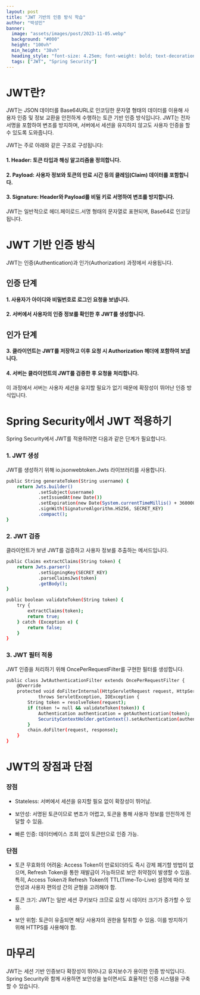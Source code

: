 ```yaml
---
layout: post
title: "JWT 기반의 인증 방식 학습"
author: "박성민"
banner:
  image: "assets/images/post/2023-11-05.webp"
  background: "#000"
  height: "100vh"
  min_height: "38vh"
  heading_style: "font-size: 4.25em; font-weight: bold; text-decoration: underline"
  tags: ["JWT", "Spring Security"]
---
```

# JWT란?

JWT는 JSON 데이터를 Base64URL로 인코딩한 문자열 형태의 데이터를 이용해 사용자 인증 및 정보 교환을 안전하게 수행하는 토큰 기반 인증 방식입니다. JWT는 전자 서명을 포함하여 변조를 방지하며, 서버에서 세션을 유지하지 않고도 사용자 인증을 할 수 있도록 도와줍니다.

JWT는 주로 아래와 같은 구조로 구성됩니다:

#### 1. Header: 토큰 타입과 해싱 알고리즘을 정의합니다.

#### 2. Payload: 사용자 정보와 토큰의 만료 시간 등의 클레임(Claim) 데이터를 포함합니다.

#### 3. Signature: Header와 Payload를 비밀 키로 서명하여 변조를 방지합니다.

JWT는 일반적으로 헤더.페이로드.서명 형태의 문자열로 표현되며, Base64로 인코딩됩니다.


# JWT 기반 인증 방식

JWT는 인증(Authentication)과 인가(Authorization) 과정에서 사용됩니다.

## 인증 단계
#### 1. 사용자가 아이디와 비밀번호로 로그인 요청을 보냅니다.

#### 2. 서버에서 사용자의 인증 정보를 확인한 후 JWT를 생성합니다.

## 인가 단계
#### 3. 클라이언트는 JWT를 저장하고 이후 요청 시 Authorization 헤더에 포함하여 보냅니다.

#### 4. 서버는 클라이언트의 JWT를 검증한 후 요청을 처리합니다.

이 과정에서 서버는 사용자 세션을 유지할 필요가 없기 때문에 확장성이 뛰어난 인증 방식입니다.

# Spring Security에서 JWT 적용하기

Spring Security에서 JWT를 적용하려면 다음과 같은 단계가 필요합니다.

### 1. JWT 생성

JWT를 생성하기 위해 io.jsonwebtoken.Jwts 라이브러리를 사용합니다.
```bash
public String generateToken(String username) {
    return Jwts.builder()
            .setSubject(username)
            .setIssuedAt(new Date())
            .setExpiration(new Date(System.currentTimeMillis() + 3600000)) // 1시간 후 만료
            .signWith(SignatureAlgorithm.HS256, SECRET_KEY)
            .compact();
}
```

### 2. JWT 검증

클라이언트가 보낸 JWT를 검증하고 사용자 정보를 추출하는 메서드입니다.
```bash
public Claims extractClaims(String token) {
    return Jwts.parser()
            .setSigningKey(SECRET_KEY)
            .parseClaimsJws(token)
            .getBody();
}

public boolean validateToken(String token) {
    try {
        extractClaims(token);
        return true;
    } catch (Exception e) {
        return false;
    }
}
```
### 3. JWT 필터 적용

JWT 인증을 처리하기 위해 OncePerRequestFilter를 구현한 필터를 생성합니다.
```bash
public class JwtAuthenticationFilter extends OncePerRequestFilter {
    @Override
    protected void doFilterInternal(HttpServletRequest request, HttpServletResponse response, FilterChain chain)
            throws ServletException, IOException {
        String token = resolveToken(request);
        if (token != null && validateToken(token)) {
            Authentication authentication = getAuthentication(token);
            SecurityContextHolder.getContext().setAuthentication(authentication);
        }
        chain.doFilter(request, response);
    }
}
```
# JWT의 장점과 단점

### 장점

- Stateless: 서버에서 세션을 유지할 필요 없이 확장성이 뛰어남.

- 보안성: 서명된 토큰이므로 변조가 어렵고, 토큰을 통해 사용자 정보를 안전하게 전달할 수 있음.

- 빠른 인증: 데이터베이스 조회 없이 토큰만으로 인증 가능.

### 단점

- 토큰 무효화의 어려움: Access Token이 만료되더라도 즉시 강제 폐기할 방법이 없으며, Refresh Token을 통한 재발급이 가능하므로 보안 취약점이 발생할 수 있음. 특히, Access Token과 Refresh Token의 TTL(Time-To-Live) 설정에 따라 보안성과 사용자 편의성 간의 균형을 고려해야 함.

- 토큰 크기: JWT는 일반 세션 쿠키보다 크므로 요청 시 데이터 크기가 증가할 수 있음.

- 보안 위험: 토큰이 유출되면 해당 사용자의 권한을 탈취할 수 있음. 이를 방지하기 위해 HTTPS를 사용해야 함.

# 마무리

JWT는 세션 기반 인증보다 확장성이 뛰어나고 유지보수가 용이한 인증 방식입니다. Spring Security와 함께 사용하면 보안성을 높이면서도 효율적인 인증 시스템을 구축할 수 있습니다.
